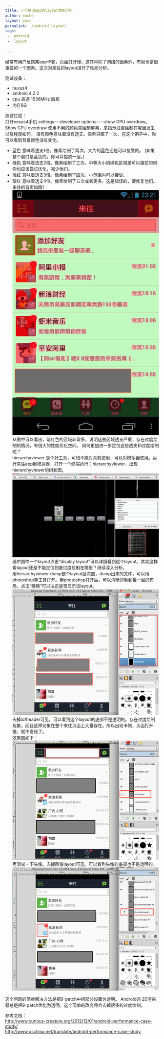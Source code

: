 ```yaml
---  
title: 一个移动app的layout性能分析  
author: wuche  
layout: post  
permalink:  /android-layout/  
tags:   
 -  android
 -  layout  

---  
```

经常有用户反馈某app卡顿，页面打开慢，这其中除了网络的因素外，布局也是很重要的一个因素。这次对来往的layout进行了性能分析。  
<!--more-->  
测试设备：  
- nuxus4  
- android 4.2.2  
- cpu 高通 1536MHz 四核  
- 内存8G 

测试过程：  
打开nexus4手机 settings---developer options----show GPU overdraw。  
Show GPU overdraw 使用不用的颜色来绘制屏幕，来指示过度绘制在哪里发生以及程度如何。
没有颜色意味着没有透支。像素只画了一次。在这个例子中，你可以看到背景颜色没有变化。  
- 蓝色 意味着透支1倍。像素绘制了两次。大片的蓝色还是可以接受的。   (如果整个窗口是蓝色的，你可以摆脱一层。)
- 绿色 意味着透支2倍。像素绘制了三次。中等大小的绿色区域是可以接受的但你也应该尝试优化，减少他们。
- 浅红 意味着透支3倍。像素绘制了四次。小范围内可以接受。
- 暗红 意味着透支4倍。像素绘制了五次或者更多。这是错误的，要修复他们。  
来往的首页如图1：  
![img](../images/laiwang/lwlayout1.png)  
从图中可以看出，暗红色的区域非常多，说明这些区域透支严重，存在过度绘制的情况，有很大的性能优化空间。
如何更加进一步定位这些透支和过度绘制呢？  
hierarchyviewer 是个好工具，可惜不能对真机使用，可以对模拟器使用。运行来往app到模拟器，打开一个终端运行：hierarchyviewer，出现hierarchyviewer的树状图。
![img](../images/laiwang/hierarchy.png)
选中图中一个layout点击“display layout”可以详细看到这个layout。其实这样看layout还是不能定位到底过度绘制在哪里？继续深入分析。  
用hierarchyviewer dump整个layout层次图，dump出来的文件，可以用photoshop等工具打开。用photoshop打开后，可以清晰的看到每一层的布局。点击“眼睛”可以决定是否显示该layout。  
![img](../images/laiwang/lwlayout3.png)  
去掉id/header可见，可以看到这个layout的底部不是透明的。存在过度绘制现象，而且这种现象在整个来往页面上大量存在。所以出现卡顿，页面打开慢，就不奇怪了。  
效果图如下：  
![img](../images/laiwang/lwlayout4.png)  
再测试一下头像。去掉图像layout可见。可以看到头像的底部也不是透明的。  
![img](../images/laiwang/lwlayout5.png) 

这个问题的简单解决方法是把9-patch中间部分设置为透明。 Android的 2D渲染器总是把9-patch优化为透明。这个简单的改变将会去掉很多的过度绘制。



参考文档：  
http://www.curious-creature.org/2012/12/01/android-performance-case-study/  
http://www.oschina.net/translate/android-performance-case-study

 
